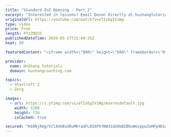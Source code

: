 ```yaml
---
title: "Standard ZvZ Opening - Part 2"
excerpt: "Interested in lessons? Email Devon directly at hushangtutorials@outlook.com ------------------------------------------------------------------------------------------------------- Want to support HuShang Tutorials directly? Patreon is a website where you can contribute a monthly donation that will help"
originalUrl: https://youtube.com/watch?v=eTIxEgIViWg
type: video
price: Free
length: PT12M35S
publishedDateTime: 2020-05-27T21:40:25Z
heat: 50

featuredContent: "<iframe width=\"800\" height=\"500\" frameborder=\"0\" src=\"https://www.youtube.com/embed/eTIxEgIViWg\" allow=\"accelerometer; autoplay; encrypted-media; gyroscope; picture-in-picture\" allowfullscreen></iframe>"

provider:
  name: HuShang Tutorials
  domain: hushangcoaching.com

topics:
  - StarCraft 2
  - Zerg

images:
  - url: https://i.ytimg.com/vi/eTIxEgIViWg/maxresdefault.jpg
    width: 1280
    height: 720
    isCached: true

secured: "K68NjRmg/VClAV6BsGRuMK+aQFL026PXYNW33aU8bBZB6uWezppw3oHPp9B1wYgF1D4q1/+e0292/+ZONSxJUUufzNuo0CAZ+PkFmFsaRdwHB4o+FFsvB+166SdjwMwTmQ9OztPQ0tB41RxP++yCk6ngXbSDn1t1snDxNyultERz6WOwVtnxOfTlhxLBqdjrnMiZCmzpG1FRweZWewQCZt0SZJq5KpX6V3PVAo2smAOiJkVR1qECWfMwGjHcwLmhcHg0YGR5GBOXtrLe081Fyvsx0Nu5QR0kKp18Ujt5x672Bsiac5i8BDfLvKM1dnxUQvrUtIvW/nxCKrybkNOyrNSm80Zqs++/dTxOqK0YLe4IgELwH8GEp0I7rGRyTx/saHB7uGFMZYzaPceDUArDawlXlIMcxD2azRlU6cRb2QM=;UeKD5SD3O/wA88lwh/rOEA=="
---
```


